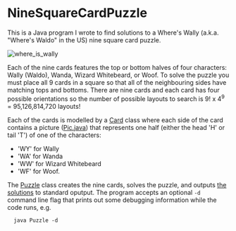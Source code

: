 # NineSquareCardPuzzle

This is a Java program I wrote to find solutions to a Where's Wally (a.k.a. "Where's Waldo" in the US) nine square card puzzle.

![where_is_wally](https://cloud.githubusercontent.com/assets/4344677/8003732/4f787b8a-0ba4-11e5-96d9-dcdd92adb678.jpg)

Each of the nine cards features the top or bottom halves of four characters: Wally (Waldo), Wanda, Wizard Whitebeard, or Woof.  To solve the puzzle you must place all 9 cards in a square so that all of the neighbouring sides have matching tops and bottoms.  There are nine cards and each card has four possible orientations so the number of possible layouts to search is 9! x 4<sup>9</sup> = 95,126,814,720 layouts!  

Each of the cards is modelled by a [Card](https://github.com/Tominator2/NineSquareCardPuzzle/blob/master/Card.java) class where each side of the card contains a picture ([Pic.java](https://github.com/Tominator2/NineSquareCardPuzzle/blob/master/Pic.java)) that represents one half (either the head 'H' or tail 'T') of one of the characters: 

  * 'WY' for Wally 
  * 'WA' for Wanda
  * 'WW' for Wizard Whitebeard
  * 'WF' for Woof.  

The [Puzzle](https://github.com/Tominator2/NineSquareCardPuzzle/blob/master/Puzzle.java) class creates the nine cards, solves the puzzle, and outputs [the solutions](https://github.com/Tominator2/NineSquareCardPuzzle/blob/master/solutions.txt) to standard oputput. The program accepts an optional `-d` command line flag that prints out some debugging information while the code runs, e.g.

`  java Puzzle -d`
